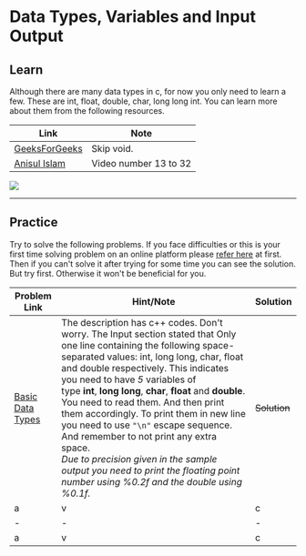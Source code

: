 # Data Types, Variables and Input Output

## Learn

Although there are many data types in c, for now you only need to learn a few. These are int, float, double, char, long long int. You can learn more about them from the following resources.

|  Link | Note |
| - | - |
| [GeeksForGeeks](https://www.geeksforgeeks.org/data-types-in-c/) | Skip void. |
| [Anisul Islam](https://www.youtube.com/playlist?list=PLgH5QX0i9K3pCMBZcul1fta6UivHDbXvz) | Video number 13 to 32 |

[![](https://logicmojo.com/assets/dist/new_pages/images/datatypesinC1.png)](https://logicmojo.com/assets/dist/new_pages/images/datatypesinC1.png)

***

## Practice

Try to solve the following problems. If you face difficulties or this is your first time solving problem on an online platform please [refer here](https://structured-programming-ku-cse.blogspot.com/2024/06/data-types-variables-and-input-output_14.html#) at first. Then if you can't solve it after trying for some time you can see the solution. But try first. Otherwise it won't be beneficial for you.

| Problem Link | Hint/Note | Solution |
| - | - | - |
| [Basic Data Types](https://vjudge.net/problem/Gym-287306B) | The description has c++ codes. Don't worry. The Input section stated that Only one line containing the following space-separated values: int, long long, char, float and double respectively. This indicates you need to have *5* variables of type **int**, **long long**, **char**, **float** and **double**. You need to read them. And then print them accordingly. To print them in new line you need to use `"\n"` escape sequence. And remember to not print any extra space. <br>*Due to precision given in the sample output you need to print the floating point number using %0.2f and the double using %0.1f.* | ~~Solution~~ |
| a | v | c |
| - | - | - |
| a | v | c |
